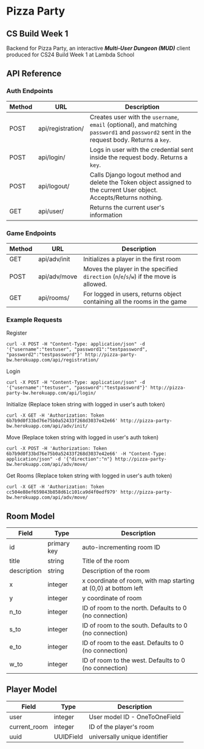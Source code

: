 # Pizza Party 
## CS Build Week 1

Backend for Pizza Party, an interactive ***Multi-User Dungeon (MUD)*** client produced for CS24 Build Week 1 at Lambda School

## API Reference

### Auth Endpoints
| Method | URL | Description |
| ----- | ----- | ----- |
| POST | api/registration/ | Creates user with the `username`, `email` (optional), and matching `password1` and `password2` sent in the request body. Returns a `key`. |
| POST | api/login/ | Logs in user with the credential sent inside the request body. Returns a `key`. |
| POST | api/logout/ | Calls Django logout method and delete the Token object assigned to the current User object. Accepts/Returns nothing. |
| GET | api/user/ | Returns the current user's information |

### Game Endpoints
| Method | URL | Description |
| ----- | ----- | ----- |
| GET | api/adv/init | Initializes a player in the first room |
| POST | api/adv/move | Moves the player in the specified `direction` (`n`/`e`/`s`/`w`) if the move is allowed. |
| GET | api/rooms/ | For logged in users, returns object containing all the rooms in the game |

### Example Requests

Register
```
curl -X POST -H "Content-Type: application/json" -d '{"username":"testuser", "password1":"testpassword", "password2":"testpassword"}' http://pizza-party-bw.herokuapp.com/api/registration/
```

Login
```    
curl -X POST -H "Content-Type: application/json" -d '{"username":"testuser", "password":"testpassword"}' http://pizza-party-bw.herokuapp.com/api/login/
```

Initialize (Replace token string with logged in user's auth token)
```
curl -X GET -H 'Authorization: Token 6b7b9d0f33bd76e75b0a52433f268d3037e42e66' http://pizza-party-bw.herokuapp.com/api/adv/init/
```

Move (Replace token string with logged in user's auth token)
```
curl -X POST -H 'Authorization: Token 6b7b9d0f33bd76e75b0a52433f268d3037e42e66' -H "Content-Type: application/json" -d '{"direction":"n"} http://pizza-party-bw.herokuapp.com/api/adv/move/
```

Get Rooms (Replace token string with logged in user's auth token)
```
curl -X GET -H 'Authorization: Token cc504e88ef659843b858d61c101ca9d4f0edf979' http://pizza-party-bw.herokuapp.com/api/adv/move/
```

## Room Model
| Field | Type | Description |
| ----- | ----- | ----- |
| id | primary key | auto-incrementing room ID |
| title | string | Title of the room |
| description | string | Description of the room |
| x | integer | x coordinate of room, with map starting at (0,0) at bottom left  |
| y | integer | y coordinate of room |
| n_to | integer | ID of room to the north. Defaults to 0 (no connection) |
| s_to | integer | ID of room to the south. Defaults to 0 (no connection) |
| e_to | integer | ID of room to the east. Defaults to 0 (no connection) |
| w_to | integer | ID of room to the west. Defaults to 0 (no connection) |


## Player Model
| Field | Type | Description |
| ----- | ----- | ----- |
| user | integer | User model ID - OneToOneField |
| current_room | integer | ID of the player's room |
| uuid | UUIDField | universally unique identifier |
